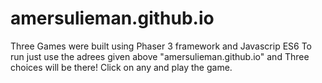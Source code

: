 # amersulieman.github.io
Three Games were built using Phaser 3 framework and Javascrip ES6
To run just use the adrees given above "amersulieman.github.io" and Three choices will be there!
Click on any and play the game.
